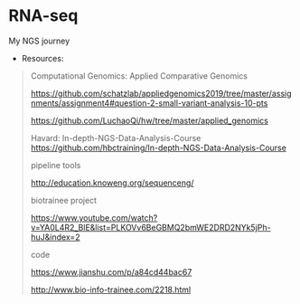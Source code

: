 # RNA-seq
My NGS journey  
*  Resources:  
>Computational Genomics: Applied Comparative Genomics
>
>https://github.com/schatzlab/appliedgenomics2019/tree/master/assignments/assignment4#question-2-small-variant-analysis-10-pts
>
>https://github.com/LuchaoQi/hw/tree/master/applied_genomics 
>
>Havard: In-depth-NGS-Data-Analysis-Course
><https://github.com/hbctraining/In-depth-NGS-Data-Analysis-Course>
>
>pipeline tools 
>
>http://education.knoweng.org/sequenceng/ 
>
>biotrainee project
>
>https://www.youtube.com/watch?v=YA0L4R2_BlE&list=PLKOVv6BeGBMQ2bmWE2DRD2NYk5jPh-huJ&index=2
>
>code 
>
><https://www.jianshu.com/p/a84cd44bac67>
>
><http://www.bio-info-trainee.com/2218.html>

